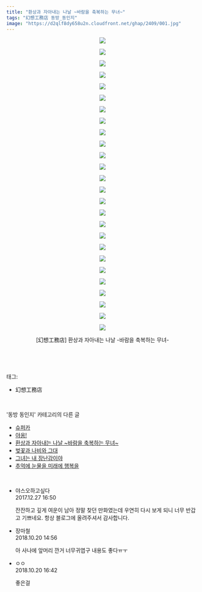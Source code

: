 ```yaml
---
title: "환상과 자아내는 나날 ~바람을 축복하는 무녀~"
tags: "幻想工務店 동방_동인지"
image: "https://d2qlf8dy658u2n.cloudfront.net/ghap/2409/001.jpg"
---
```

<div class="article">
<p style="text-align: center; clear: none; float: none;"><img src="{{ site.imgserver12 }}/ghap/2409/001.jpg"/></p>
<p style="text-align: center; clear: none; float: none;"><img src="{{ site.imgserver12 }}/ghap/2409/002.jpg"/></p>
<p style="text-align: center; clear: none; float: none;"><img src="{{ site.imgserver12 }}/ghap/2409/003.jpg"/></p>
<p style="text-align: center; clear: none; float: none;"><img src="{{ site.imgserver12 }}/ghap/2409/004.jpg"/></p>
<p style="text-align: center; clear: none; float: none;"><img src="{{ site.imgserver12 }}/ghap/2409/005.jpg"/></p>
<p style="text-align: center; clear: none; float: none;"><img src="{{ site.imgserver12 }}/ghap/2409/006.jpg"/></p>
<p style="text-align: center; clear: none; float: none;"><img src="{{ site.imgserver12 }}/ghap/2409/007.jpg"/></p>
<p style="text-align: center; clear: none; float: none;"><img src="{{ site.imgserver12 }}/ghap/2409/008.jpg"/></p>
<p style="text-align: center; clear: none; float: none;"><img src="{{ site.imgserver12 }}/ghap/2409/009.jpg"/></p>
<p style="text-align: center; clear: none; float: none;"><img src="{{ site.imgserver12 }}/ghap/2409/010.jpg"/></p>
<p style="text-align: center; clear: none; float: none;"><img src="{{ site.imgserver12 }}/ghap/2409/011.jpg"/></p>
<p style="text-align: center; clear: none; float: none;"><img src="{{ site.imgserver12 }}/ghap/2409/012.jpg"/></p>
<p style="text-align: center; clear: none; float: none;"><img src="{{ site.imgserver12 }}/ghap/2409/013.jpg"/></p>
<p style="text-align: center; clear: none; float: none;"><img src="{{ site.imgserver12 }}/ghap/2409/014.jpg"/></p>
<p style="text-align: center; clear: none; float: none;"><img src="{{ site.imgserver12 }}/ghap/2409/015.jpg"/></p>
<p style="text-align: center; clear: none; float: none;"><img src="{{ site.imgserver12 }}/ghap/2409/016.jpg"/></p>
<p style="text-align: center; clear: none; float: none;"><img src="{{ site.imgserver12 }}/ghap/2409/017.jpg"/></p>
<p style="text-align: center; clear: none; float: none;"><img src="{{ site.imgserver12 }}/ghap/2409/018.jpg"/></p>
<p style="text-align: center; clear: none; float: none;"><img src="{{ site.imgserver12 }}/ghap/2409/019.jpg"/></p>
<p style="text-align: center; clear: none; float: none;"><img src="{{ site.imgserver12 }}/ghap/2409/020.jpg"/></p>
<p style="text-align: center; clear: none; float: none;"><img src="{{ site.imgserver12 }}/ghap/2409/021.jpg"/></p>
<p style="text-align: center; clear: none; float: none;"><img src="{{ site.imgserver12 }}/ghap/2409/022.jpg"/></p>
<p style="text-align: center; clear: none; float: none;"><img src="{{ site.imgserver12 }}/ghap/2409/023.jpg"/></p>
<p style="text-align: center; clear: none; float: none;"><img src="{{ site.imgserver12 }}/ghap/2409/024.jpg"/></p>
<p style="text-align: center; clear: none; float: none;"><img src="{{ site.imgserver12 }}/ghap/2409/025.jpg"/></p>
<p style="text-align: center; clear: none; float: none;"><img src="{{ site.imgserver12 }}/ghap/2409/026.jpg"/></p>
<p style="text-align: center; clear: none; float: none;">[幻想工務店] 환상과 자아내는 나날 -바람을 축복하는 무녀-</p>
<p><br/></p>
</div><br/>
<div class="tagTrail">
<p>태그: </p>
<ul>
<li>幻想工務店</li>
</ul>
</div><br/>
<div class="another">
<p>'동방 동인지' 카테고리의 다른 글</p>
<ul>
<li><a href="/ghap_2411">슈퍼카</a></li>
<li><a href="/ghap_2410">야옹!</a></li>
<li><a href="/ghap_2409">환상과 자아내는 나날 ~바람을 축복하는 무녀~</a></li>
<li><a href="/ghap_2408">벚꽃과 나비와 그대</a></li>
<li><a href="/ghap_2407">그녀는 내 장난감이야</a></li>
<li><a href="/ghap_2406">추억에 눈물을 미래에 행복을</a></li>
</ul>
</div><br/>
<div class="cb_module cb_fluid">
<div class="cb_wrt cb_profile">
<div class="comment">
<ul>
<li class="cb_thumb_off" id="comment15160969">
<div class="cb_comment_area">
<div class="cb_info_area">
<div class="cb_section">
<span class="cb_nick_name">야스오하고싶다</span>
</div>
<div class="cb_section">
<span class="cb_date">2017.12.27 16:50 </span>
</div>
</div>
<div class="cb_dsc_comment">
<p class="cb_dsc">
											잔잔하고 깊게 여운이 남아 정말 찾던 만화였는데 우연히 다시 보게 되니 너무 반갑고 기쁘네요. 항상 블로그에 올려주셔서 감사합니다. 
										</p>
</div>
</div></li>
<li class="cb_thumb_off" id="comment15358779">
<div class="cb_comment_area">
<div class="cb_info_area">
<div class="cb_section">
<span class="cb_nick_name">장마철</span>
</div>
<div class="cb_section">
<span class="cb_date">2018.10.20 14:56 </span>
</div>
</div>
<div class="cb_dsc_comment">
<p class="cb_dsc">
											아 사나에 앞머리 깐거 너무귀엽구 내용도 좋다ㅠㅜ
										</p>
</div>
</div></li>
<li class="cb_thumb_off" id="comment15358831">
<div class="cb_comment_area">
<div class="cb_info_area">
<div class="cb_section">
<span class="cb_nick_name">ㅇㅇ</span>
</div>
<div class="cb_section">
<span class="cb_date">2018.10.20 16:42 </span>
</div>
</div>
<div class="cb_dsc_comment">
<p class="cb_dsc">
											좋은걸
										</p>
</div>
</div></li>
</ul>
</div>
</div><!-- commentList close -->
</div><br/>
